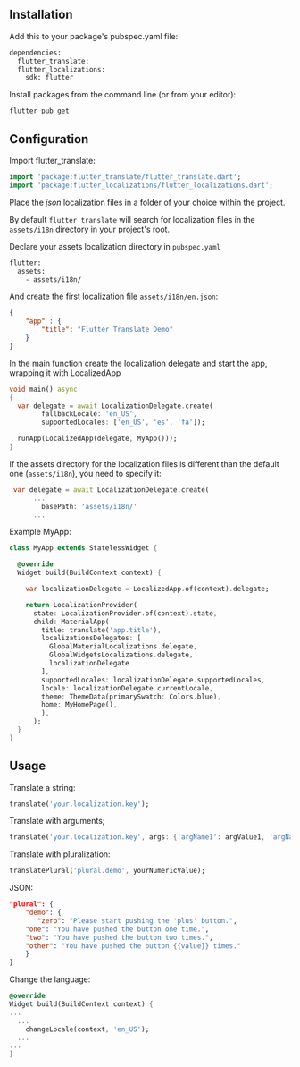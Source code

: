 ## Installation

Add this to your package's pubspec.yaml file:

```sh
dependencies:
  flutter_translate:
  flutter_localizations:
    sdk: flutter
```

Install packages from the command line (or from your editor):

```sh
flutter pub get
```

## Configuration

Import flutter_translate:

```dart
import 'package:flutter_translate/flutter_translate.dart';
import 'package:flutter_localizations/flutter_localizations.dart';
```

Place the *json* localization files in a folder of your choice within the project.

By default ```flutter_translate``` will search for localization files in the `assets/i18n` directory in your project's root.

Declare your assets localization directory in ```pubspec.yaml```

```sh
flutter:
  assets:
    - assets/i18n/
```

And create the first localization file `assets/i18n/en.json`:

```json
{
    "app" : {
        "title": "Flutter Translate Demo"
    }
}
```



In the main function create the localization delegate and start the app, wrapping it with LocalizedApp

```dart
void main() async
{
  var delegate = await LocalizationDelegate.create(
        fallbackLocale: 'en_US',
        supportedLocales: ['en_US', 'es', 'fa']);

  runApp(LocalizedApp(delegate, MyApp()));
}
```

If the assets directory for the localization files is different than the default one (```assets/i18n```), you need to specify it:

```dart
 var delegate = await LocalizationDelegate.create(
      ...
        basePath: 'assets/i18n/'
      ...
```

Example MyApp:

```dart
class MyApp extends StatelessWidget {

  @override
  Widget build(BuildContext context) {

    var localizationDelegate = LocalizedApp.of(context).delegate;

    return LocalizationProvider(
      state: LocalizationProvider.of(context).state,
      child: MaterialApp(
        title: translate('app.title'),
        localizationsDelegates: [
          GlobalMaterialLocalizations.delegate,
          GlobalWidgetsLocalizations.delegate,
          localizationDelegate
        ],
        supportedLocales: localizationDelegate.supportedLocales,
        locale: localizationDelegate.currentLocale,
        theme: ThemeData(primarySwatch: Colors.blue),
        home: MyHomePage(),
        ),
      );
  }
}
```

## Usage

Translate a string:

```dart
translate('your.localization.key');
```

Translate with arguments;

```dart
translate('your.localization.key', args: {'argName1': argValue1, 'argName2': argValue2});
```

Translate with pluralization:

```dart
translatePlural('plural.demo', yourNumericValue);
```

JSON:

```json
"plural": {
    "demo": {
       "zero": "Please start pushing the 'plus' button.",
	"one": "You have pushed the button one time.",
	"two": "You have pushed the button two times.",
	"other": "You have pushed the button {{value}} times."
    }
}
```

Change the language:

```dart
@override
Widget build(BuildContext context) {
...
  ...
    changeLocale(context, 'en_US');
  ...
...
}
```
